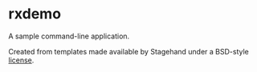 # rxdemo

A sample command-line application.

Created from templates made available by Stagehand under a BSD-style
[license](https://github.com/dart-lang/stagehand/blob/master/LICENSE).
